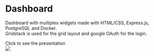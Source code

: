 # Dashboard

Dashboard with multiples widgets made with HTML/CSS, Express.js, PostgreSQL and Docker.  
Gridstack is used for the grid layout and google OAuth for the login.

Click to see the presentation  
[![](http://img.youtube.com/vi/vStVFCeG8ks/0.jpg)](http://www.youtube.com/watch?v=vStVFCeG8ks "Dashboard")

